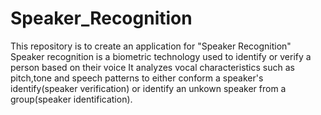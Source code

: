# Speaker_Recognition
This repository is to create an application for "Speaker Recognition"
Speaker recognition is a biometric technology used to identify or verify a person based on their voice
It analyzes vocal characteristics such as pitch,tone and speech patterns to either conform a speaker's identify(speaker verification) or identify an unkown speaker from a group(speaker identification).

